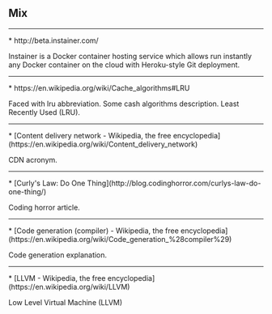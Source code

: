 Mix
---
<hr>
* http://beta.instainer.com/

Instainer is a Docker container hosting service which allows run instantly any Docker container on the cloud with Heroku-style Git deployment.
<hr>
* https://en.wikipedia.org/wiki/Cache_algorithms#LRU

Faced with lru abbreviation. Some cash algorithms description.
Least Recently Used (LRU).
<hr>
* [Content delivery network - Wikipedia, the free encyclopedia](https://en.wikipedia.org/wiki/Content_delivery_network)

CDN acronym.
<hr>
* [Curly's Law: Do One Thing](http://blog.codinghorror.com/curlys-law-do-one-thing/)

Coding horror article.
<hr>
* [Code generation (compiler) - Wikipedia, the free encyclopedia](https://en.wikipedia.org/wiki/Code_generation_%28compiler%29)

Code generation explanation.
<hr>
* [LLVM - Wikipedia, the free encyclopedia](https://en.wikipedia.org/wiki/LLVM)

Low Level Virtual Machine (LLVM)

